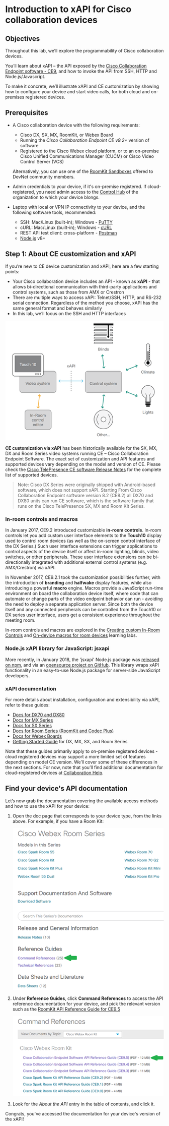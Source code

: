 # Introduction to xAPI for Cisco collaboration devices

## Objectives

Throughout this lab, we’ll explore the programmability of Cisco collaboration devices.

You’ll learn about xAPI – the API exposed by the [Cisco Collaboration Endpoint software - CE9](https://www.cisco.com/c/dam/en/us/td/docs/telepresence/endpoint/software/ce9/release-notes/ce-software-release-notes-ce9.pdf), and how to invoke the API from SSH, HTTP and Node.js/Javascript.

To make it concrete, we’ll illustrate xAPI and CE customization by showing how to configure your device and start video calls, for both cloud and on-premises registered devices.

## Prerequisites

* A Cisco collaboration device with the following requirements:
  - Cisco DX, SX, MX, RoomKit, or Webex Board
  - Running the _Cisco Collaboration Endpoint CE v9.2+_ version of software
  - Registered to the Cisco Webex cloud platform, or to an on-premise Cisco Unified Communications Manager (CUCM) or Cisco Video Control Server (VCS) 

  Alternatively, you can use one of the [RoomKit Sandboxes](https://github.com/CiscoDevNet/awesome-xapi#sandboxes) offered to DevNet community members.

* Admin credentials to your device, if it's on-premise registered. If cloud-registered, you need admin access to the [Control Hub](https://admin.webex.com/login) of the organization to which your device blongs.

* Laptop with local or VPN IP connectivity to your device, and the following software tools, recommended:
  - SSH: Mac/Linux (built-in); Windows - [PuTTY](https://www.putty.org/)
  - cURL: Mac/Linux (built-in); Windows - [cURL](https://curl.haxx.se/)
  - REST API test client: cross-platform - [Postman](https://www.getpostman.com/)
  - [Node.js](https://nodejs.org/en/) v8+ 

## Step 1: About CE customization and xAPI

If you’re new to CE device customization and xAPI, here are a few starting points:

- Your Cisco collaboration device includes an API - known as **xAPI** - that allows bi-directional communication with third-party applications and control systems, such as those from AMX or Crestron
- There are multiple ways to access xAPI: Telnet/SSH, HTTP, and RS-232 serial connection. Regardless of the method you choose, xAPI has the same general format and behaves similarly
- In this lab, we’ll focus on the SSH and HTTP interfaces

![Big picture](assets/images/step1-architecture.png)

**CE customization via xAPI** has been historically available for the SX, MX, DX and Room Series video systems running CE – Cisco Collaboration Endpoint Software.
The exact set of customization and API features and supported devices vary depending on the model and version of CE. Please check the [Cisco TelePresence CE software Release Notes](https://www.cisco.com/c/dam/en/us/td/docs/telepresence/endpoint/software/ce9/release-notes/ce-software-release-notes-ce9.pdf) for the complete list of supported devices.

>Note: Cisco DX Series were originally shipped with Android-based software, which does not support xAPI. Starting From Cisco Collaboration Endpoint software version 8.2 (CE8.2) all DX70 and DX80 units can run CE software, which is the software family that runs on the Cisco TelePresence SX, MX and Room Kit Series.

### In-room controls and macros

In January 2017, CE9.2 introduced customizable **in-room controls**. In-room controls let you add custom user interface elements to the **Touch10** display used to control room devices (as well as the on-screen control interface of the DX Series.) Such user interface extensions can trigger applications to control aspects of the device itself or affect in-room lighting, blinds, video switches, or other peripherals. These user interface extensions can be bi-directionally integrated with additional external control systems (e.g. AMX/Crestron) via xAPI.

In November 2017, CE9.2.1 took the customization possibilities further, with the introduction of **branding** and **halfwake** display features, while also introducing a powerful **macro** engine. Macros provide a JavaScript run-time environment on board the collaboration device itself, where code that can automate or change parts of the video endpoint behavior can run - avoiding the need to deploy a separate application server. Since both the device itself and any connected peripherals can be controlled from the Touch10 or DX series user interface, users get a consistent experience throughout the meeting room.

In-room controls and macros are explored in the [Creating custom In-Room Controls](https://learninglabs.cisco.com/lab/collab-xapi-controls/step/1) and [On-device macros for room devices](TBD) learning labs.

### Node.js xAPI library for JavaScript: jsxapi

More recently, in January 2018, the 'jsxapi' Node.js package was [released on npm](https://www.npmjs.com/package/jsxapi), and via an [opensource project on GitHub](https://github.com/cisco-ce/jsxapi). This library wraps xAPI functionality in an easy-to-use Node.js package for server-side JavaScript developers.

### xAPI documentation

For more details about installation, configuration and extensibility via xAPI, refer to these guides:

- [Docs for DX70 and DX80](http://www.cisco.com/go/dx-docs)
- [Docs for MX Series](http://www.cisco.com/go/mx-docs)
- [Docs for SX Series](http://www.cisco.com/go/sx-docs)
- [Docs for Room Series (RoomKit and Codec Plus)](http://www.cisco.com/go/roomkit-docs)
- [Docs for Webex Boards](https://www.cisco.com/c/en/us/support/collaboration-endpoints/spark-board/tsd-products-support-series-home.html)
- [Getting Started Guide](https://www.cisco.com/c/dam/en/us/td/docs/telepresence/endpoint/ce95/dx70-dx80-sx10-sx20-sx80-mx200g2-mx300g2-mx700-mx800-room-kit-getting-started-guide-ce95.pdf) for DX, MX, SX, and Room Series

Note that these guides primarily apply to on-premise registered devices - cloud registered devices may support a more limited set of features depending on model CE version. We’ll cover some of these differences in the next sections. For now, note that you’ll find additional documentation for cloud-registered devices at [Collaboration Help](https://collaborationhelp.cisco.com/article/en-us/jkhs20).

## Find your device's API documentation

Let’s now grab the documentation covering the available access methods and how to use the xAPI for your device:

1. Open the doc page that corresponds to your device type, from the links above. For example, if you have a Room Kit:
    
    ![Guides](assets/images/step1-guides.png)

2. Under **Reference Guides**, click **Command References** to access the API reference documentation for your device, and pick the relevant version such as the [RoomKit API Reference Guide for CE9.5](https://www.cisco.com/c/dam/en/us/td/docs/telepresence/endpoint/ce95/collaboration-endpoint-software-api-reference-guide-ce95.pdf)

    ![API reference](assets/images/step1-api-reference.png)

3. Look for the _About the API_ entry in the table of contents, and click it.

Congrats, you've accessed the documentation for your device's version of the xAPI!
